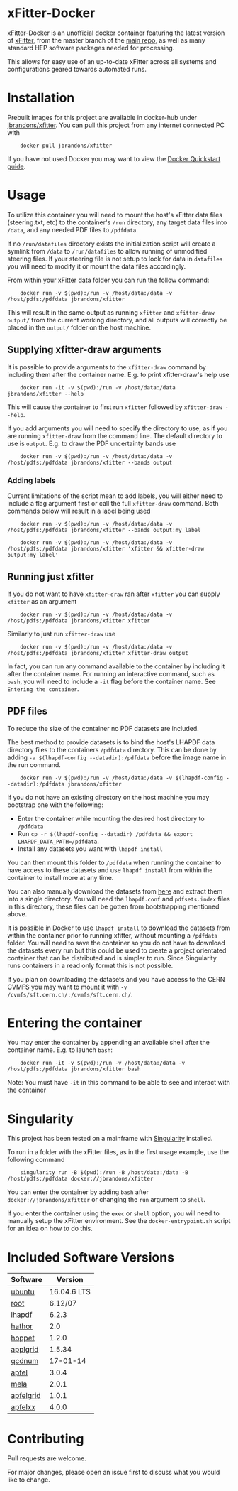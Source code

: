 # xFitter-Docker
xFitter-Docker is an unofficial docker container featuring the latest version of [xFitter](https://www.xfitter.org/xFitter/), from the master branch of the [main repo](https://gitlab.cern.ch/fitters/xfitter), as well as many standard HEP software packages needed for processing.

This allows for easy use of an up-to-date xFitter across all systems and configurations geared towards automated runs.

# Installation
Prebuilt images for this project are available in docker-hub under [jbrandons/xfitter](https://hub.docker.com/r/jbrandons/xfitter). You can pull this project from any internet connected PC with
```
    docker pull jbrandons/xfitter
```
If you have not used Docker you may want to view the [Docker Quickstart guide](https://docs.docker.com/get-started/).

# Usage
To utilize this container you will need to mount the host's xFitter data files (steering.txt, etc) to the container's `/run` directory, any target data files into `/data`, and any needed PDF files to `/pdfdata`. 

If no `/run/datafiles` directory exists the initialization script will create a symlink from `/data` to `/run/datafiles` to allow running of unmodified steering files. If your steering file is not setup to look for data in `datafiles` you will need to modify it or mount the data files accordingly.

From within your xFitter data folder you can run the follow command:
```
    docker run -v $(pwd):/run -v /host/data:/data -v /host/pdfs:/pdfdata jbrandons/xfitter
```
This will result in the same output as running  `xfitter` and `xfitter-draw output/` from the current working directory, and all outputs will correctly be placed in the `output/` folder on the host machine.

## Supplying xfitter-draw arguments
It is possible to provide arguments to the `xfitter-draw` command by including them after the container name. E.g. to print xfitter-draw's help use  
```
    docker run -it -v $(pwd):/run -v /host/data:/data jbrandons/xfitter --help
```
This will cause the container to first run `xfitter` followed by `xfitter-draw --help`. 

If you add arguments you will need to specify the directory to use, as if you are running `xfitter-draw` from the command line. The default directory to use is `output`. E.g. to draw the PDF uncertainty bands use
```
    docker run -v $(pwd):/run -v /host/data:/data -v /host/pdfs:/pdfdata jbrandons/xfitter --bands output
```

### Adding labels
Current limitations of the script mean to add labels, you will either need to include a flag argument first or call the full `xfitter-draw` command. Both commands below will result in a label being used
```
    docker run -v $(pwd):/run -v /host/data:/data -v /host/pdfs:/pdfdata jbrandons/xfitter --bands output:my_label
```
```
    docker run -v $(pwd):/run -v /host/data:/data -v /host/pdfs:/pdfdata jbrandons/xfitter 'xfitter && xfitter-draw output:my_label'
```
## Running just xfitter
If you do not want to have `xfitter-draw` ran after `xfitter` you can supply `xfitter` as an argument
```
    docker run -v $(pwd):/run -v /host/data:/data -v /host/pdfs:/pdfdata jbrandons/xfitter xfitter
```

Similarly to just run `xfitter-draw` use
```
    docker run -v $(pwd):/run -v /host/data:/data -v /host/pdfs:/pdfdata jbrandons/xfitter xfitter-draw output
```

In fact, you can run any command available to the container by including it after the container name. For running an interactive command, such as `bash`, you will need to include a `-it` flag before the container name. See `Entering the container`.

## PDF files
To reduce the size of the container no PDF datasets are included. 

The best method to provide datasets is to bind the host's LHAPDF data directory files to the containers `/pdfdata` directory. This can be done by adding `-v $(lhapdf-config --datadir):/pdfdata` before the image name in the run command.
```
    docker run -v $(pwd):/run -v /host/data:/data -v $(lhapdf-config --datadir):/pdfdata jbrandons/xfitter
```
 If you do not have an existing directory on the host machine you may bootstrap one with the following:

* Enter the container while mounting the desired host directory to `/pdfdata`
* Run `cp -r $(lhapdf-config --datadir) /pdfdata && export LHAPDF_DATA_PATH=/pdfdata`. 
* Install any datasets you want with `lhapdf install`
  
You can then mount this folder to `/pdfdata` when running the container to have access to these datasets and use `lhapdf install` from within the container to install more at any time.

 You can also manually download the datasets from [here](http://lhapdfsets.web.cern.ch/lhapdfsets/current/) and extract them into a single directory. You will need the `lhapdf.conf` and `pdfsets.index` files in this directory, these files can be gotten from bootstrapping mentioned above. 
 
 It is possible in Docker to use `lhapdf install` to download the datasets from within the container prior to running xfitter, without mounting a `/pdfdata` folder. You will need to save the container so you do not have to download the datasets every run but this could be used to create a project orientated container that can be distributed and is simpler to run. Since Singularity runs containers in a read only format this is not possible.
 
 If you plan on downloading the datasets and you have access to the CERN CVMFS you may want to mount it with `-v /cvmfs/sft.cern.ch/:/cvmfs/sft.cern.ch/`.

# Entering the container
You may enter the container by appending an available shell after the container name. E.g. to launch `bash`:
```
    docker run -it -v $(pwd):/run -v /host/data:/data -v /host/pdfs:/pdfdata jbrandons/xfitter bash
```
Note: You must have `-it` in this command to be able to see and interact with the container

# Singularity
This project has been tested on a mainframe with [Singularity](https://sylabs.io/docs/) installed.

To run in a folder with the xFitter files, as in the first usage example, use the following command
```
    singularity run -B $(pwd):/run -B /host/data:/data -B /host/pdfs:/pdfdata docker://jbrandons/xfitter
```

You can enter the container by adding `bash` after `docker://jbrandons/xfitter` or changing the `run` argument to `shell`. 

If you enter the container using the `exec` or `shell` option, you will need to manually setup the xFitter environment. See the `docker-entrypoint.sh` script for an idea on how to do this.

# Included Software Versions
|Software|Version|
|--------|-------|
|[ubuntu](https://ubuntu.com/)|16.04.6 LTS|
|[root](https://root.cern.ch/)|6.12/07|
|[lhapdf](https://lhapdf.hepforge.org/)|6.2.3|
|[hathor](https://www-zeuthen.desy.de/~moch/hathor/)|2.0|
|[hoppet](https://hoppet.hepforge.org)|1.2.0|
|[applgrid](https://applgrid.hepforge.org/)|1.5.34|
|[qcdnum](https://www.nikhef.nl/~h24/qcdnum/)|17-01-14|
|[apfel](https://apfel.hepforge.org/)|3.0.4|
|[mela](https://apfel.hepforge.org/mela.html)|2.0.1|
|[apfelgrid](https://github.com/zenaiev/APFELgrid)|1.0.1|
|[apfelxx](https://github.com/vbertone/apfelxx/)|4.0.0|

# Contributing
Pull requests are welcome. 

For major changes, please open an issue first to discuss what you would like to change.
